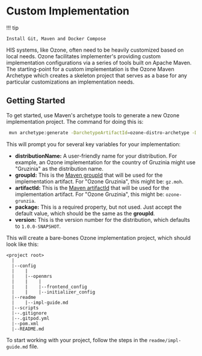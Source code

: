 # Custom Implementation

!!! tip

    Install Git, Maven and Docker Compose

HIS systems, like Ozone, often need to be heavily customized based on local needs. Ozone facilitates implementer's providing custom implementation configurations via a series of tools built on Apache Maven. The starting-point for a custom implementation is the Ozone Maven Archetype which creates a skeleton project that serves as a base for any particular customizations an implementation needs.

## Getting Started

To get started, use Maven's archetype tools to generate a new Ozone implementation project. The command for doing this is:

```bash
 mvn archetype:generate -DarchetypeArtifactId=ozone-distro-archetype -DarchetypeGroupId=com.ozonehis
```

This will prompt you for several key variables for your implementation:

* **distributionName:** A user-friendly name for your distribution. For example, an Ozone implementation for the country of Gruzinia might use "Gruzinia" as the distribution name.
* **groupId:** This is the [Maven groupId](https://maven.apache.org/guides/mini/guide-naming-conventions.html) that will be used for the implementation artifact. For "Ozone Gruzinia", this might be: `gz.moh`.
* **artifactId:** This is the [Maven artifactId](https://maven.apache.org/guides/mini/guide-naming-conventions.html) that will be used for the implementation artifact. For "Ozone Gruzinia", this might be: `ozone-grunzia`.
* **package:** This is a required property, but not used. Just accept the default value, which should be the same as the **groupId**.
* **version:** This is the version number for the distribution, which defaults to `1.0.0-SNAPSHOT`.

This will create a bare-bones Ozone implementation project, which should look like this:

```
<project root>
  |
  |--config
  |    |
  |    |--openmrs
  |    |    |
  |    |    |--frontend_config
  |    |    |--initializer_config
  |--readme
  |    |--impl-guide.md
  |--scripts
  |--.gitignore
  |--.gitpod.yml
  |--pom.xml
  |--README.md
```

To start working with your project, follow the steps in the `readme/impl-guide.md` file.

